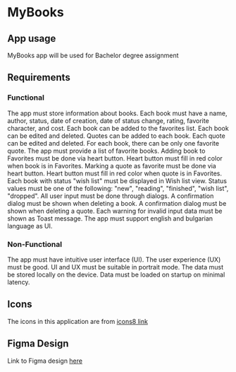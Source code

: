 # MyBooks

## App usage
MyBooks app will be used for Bachelor degree assignment

## Requirements
### Functional
The app must store information about books.
Each book must have a name, author, status, date of creation, date of status change, rating, favorite character, and cost.
Each book can be added to the favorites list.
Each book can be edited and deleted.
Quotes can be added to each book.
Each quote can be edited and deleted.
For each book, there can be only one favorite quote.
The app must provide a list of favorite books.
Adding book to Favorites must be done via heart button.
Heart button must fill in red color when book is in Favorites.
Marking a quote as favorite must be done via heart button.
Heart button must fill in red color when quote is in Favorites.
Each book with status "wish list" must be displayed in Wish list view.
Status values must be one of the following: "new", "reading", "finished", "wish list", "dropped".
All user input must be done through dialogs.
A confirmation dialog must be shown when deleting a book.
A confirmation dialog must be shown when deleting a quote.
Each warning for invalid input data must be shown as Toast message.
The app must support english and bulgarian language as UI.
### Non-Functional
The app must have intuitive user interface (UI).
The user experience (UX) must be good.
UI and UX must be suitable in portrait mode.
The data must be stored locally on the device.
Data must be loaded on startup on minimal latency.

## Icons
The icons in this application are from [icons8 link](https://icons8.com/)

## Figma Design
Link to Figma design [here](https://www.figma.com/design/8LVX4BdRhCC2xwebA2MdNF/Book-App?node-id=0-1&t=s5l83P51tKFUiuD3-1)